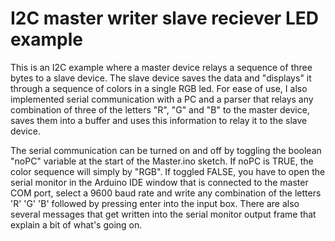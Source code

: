# I2C master writer slave reciever LED example

This is an I2C example where a master device relays a sequence of three bytes to a slave device. 
The slave device saves the data and "displays" it through a sequence of colors in a single RGB led. 
For ease of use, I also implemented serial communication with a PC and a parser that relays any combination of three of 
the letters "R", "G" and "B" to the master device, saves them into a buffer and uses this information to relay it to 
the slave device. 


The serial communication can be turned on and off by toggling the boolean "noPC" variable at the start of the Master.ino sketch.
If noPC is TRUE, the color sequence will simply by "RGB". If toggled FALSE, you have to open the serial monitor in the Arduino IDE window that is
connected to the master COM port, select a 9600 baud rate and write any combination of the letters 'R' 'G' 'B' followed by pressing enter into the input box.
There are also several messages that get written into the serial monitor output frame that explain a bit of what's going on.